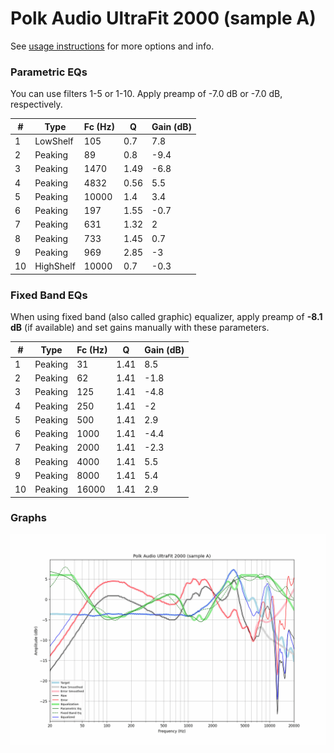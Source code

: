 # Polk Audio UltraFit 2000 (sample A)
See [usage instructions](https://github.com/jaakkopasanen/AutoEq#usage) for more options and info.

### Parametric EQs
You can use filters 1-5 or 1-10. Apply preamp of -7.0 dB or -7.0 dB, respectively.

|   # | Type      |   Fc (Hz) |    Q |   Gain (dB) |
|-----|-----------|-----------|------|-------------|
|   1 | LowShelf  |       105 | 0.7  |         7.8 |
|   2 | Peaking   |        89 | 0.8  |        -9.4 |
|   3 | Peaking   |      1470 | 1.49 |        -6.8 |
|   4 | Peaking   |      4832 | 0.56 |         5.5 |
|   5 | Peaking   |     10000 | 1.4  |         3.4 |
|   6 | Peaking   |       197 | 1.55 |        -0.7 |
|   7 | Peaking   |       631 | 1.32 |         2   |
|   8 | Peaking   |       733 | 1.45 |         0.7 |
|   9 | Peaking   |       969 | 2.85 |        -3   |
|  10 | HighShelf |     10000 | 0.7  |        -0.3 |

### Fixed Band EQs
When using fixed band (also called graphic) equalizer, apply preamp of **-8.1 dB** (if available) and set gains manually with these parameters.

|   # | Type    |   Fc (Hz) |    Q |   Gain (dB) |
|-----|---------|-----------|------|-------------|
|   1 | Peaking |        31 | 1.41 |         8.5 |
|   2 | Peaking |        62 | 1.41 |        -1.8 |
|   3 | Peaking |       125 | 1.41 |        -4.8 |
|   4 | Peaking |       250 | 1.41 |        -2   |
|   5 | Peaking |       500 | 1.41 |         2.9 |
|   6 | Peaking |      1000 | 1.41 |        -4.4 |
|   7 | Peaking |      2000 | 1.41 |        -2.3 |
|   8 | Peaking |      4000 | 1.41 |         5.5 |
|   9 | Peaking |      8000 | 1.41 |         5.4 |
|  10 | Peaking |     16000 | 1.41 |         2.9 |

### Graphs
![](./Polk%20Audio%20UltraFit%202000%20(sample%20A).png)
